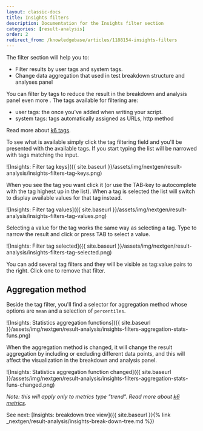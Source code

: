 ```yaml
---
layout: classic-docs
title: Insights filters
description: Documentation for the Insights filter section
categories: [result-analysis]
order: 2
redirect_from: /knowledgebase/articles/1188154-insights-filters
---
```


The filter section will help you to:
- Filter results by user tags and system tags.
- Change data aggregation that used in test breakdown structure and analyses panel

You can filter by tags to reduce the result in the breakdown and analysis panel even more . The tags available for filtering are:
- user tags: the once you've added when writing your script.
- system tags: tags automatically assigned as URLs, http method

Read more about [k6 tags](https://docs.k6.io/docs/tags-and-groups).

To see what is available simply click the tag filtering field and you'll be presented with the available tags. If you start typing the list will be narrowed with tags matching the input.

![Insights: Filter tag keys]({{ site.baseurl }}/assets/img/nextgen/result-analysis/insights-filters-tag-keys.png)

When you see the tag you want click it (or use the TAB-key to autocomplete with the tag highest up in the list). When a tag is selected the list will switch to display available values for that tag instead.

![Insights: Filter tag values]({{ site.baseurl }}/assets/img/nextgen/result-analysis/insights-filters-tag-values.png)

Selecting a value for the tag works the same way as selecting a tag. Type to narrow the result and click or press TAB to select a value.

![Insights: Filter tag selected]({{ site.baseurl }}/assets/img/nextgen/result-analysis/insights-filters-tag-selected.png)

You can add several tag filters and they will be visible as tag:value pairs to the right. Click one to remove that filter.

## Aggregation method
Beside the tag filter, you'll find a selector for aggregation method whose options are `mean` and a selection of `percentiles`.

![Insights: Statistics aggregation functions]({{ site.baseurl }}/assets/img/nextgen/result-analysis/insights-filters-aggregation-stats-funs.png)

When the aggregation method is changed, it will change the result aggregation by including or excluding different data points, and this will affect the visualization in the breakdown and analysis panel.

![Insights: Statistics aggregation function changed]({{ site.baseurl }}/assets/img/nextgen/result-analysis/insights-filters-aggregation-stats-funs-changed.png)

*Note: this will apply only to metrics type "trend". Read more about [k6 metrics](https://docs.k6.io/docs/result-metrics).*

See next: [Insights: breakdown tree view]({{ site.baseurl }}{% link _nextgen/result-analysis/insights-break-down-tree.md %})